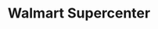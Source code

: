 ---
title: "Walmart Supercenter"
url: /longview/walmart-supercenter-estes-parkway/
shop: supermarket
---